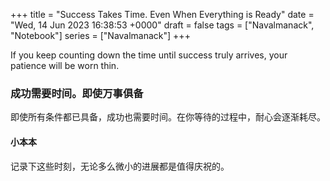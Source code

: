 +++ 
title = "Success Takes Time. Even When Everything is Ready"
date = "Wed, 14 Jun 2023 16:38:53 +0000"
draft = false
tags = ["Navalmanack", "Notebook"]
series = ["Navalmanack"]
+++

If you keep counting down the time until success truly arrives, your patience will be worn thin.

### 成功需要时间。即使万事俱备

即使所有条件都已具备，成功也需要时间。在你等待的过程中，耐心会逐渐耗尽。

#### 小本本

记录下这些时刻，无论多么微小的进展都是值得庆祝的。